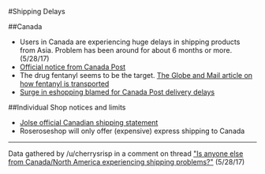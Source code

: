 #Shipping Delays

##Canada
* Users in Canada are experiencing huge delays in shipping products from Asia. Problem has been around for about 6 months or more. (5/28/17)
* [Official notice from Canada Post](https://www.canadapost.ca/web/en/blogs/announcements/details.page?article=2016/10/14/delays_with_mail_pri&cat=servicealerts&cattype=announcements)
* The drug fentanyl seems to be the target. [The Globe and Mail article on how fentanyl is transported](https://www.theglobeandmail.com/news/investigations/a-killer-high-how-canada-got-addicted-tofentanyl/article29570025/)
* [Surge in eshopping blamed for Canada Post delivery delays](https://www.reddit.com/r/AsianBeauty/comments/6hpsr2/discussion_surge_in_eshopping_blamed_for_canada/)

##Individual Shop notices and limits
* [Jolse official Canadian shipping statement](http://jolse.com/article/notice/1/26756/)
* Roseroseshop will only offer (expensive) express shipping to Canada

***

Data gathered by /u/cherrysrisp in a comment on thread ["Is anyone else from Canada/North America experiencing shipping problems?"](https://www.reddit.com/r/AsianBeauty/comments/6dvpge/question_is_anyone_else_from_canadanorth_america/di5urpb/) (5/28/17)
